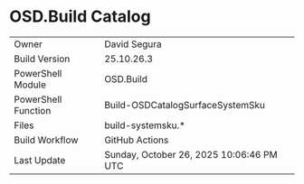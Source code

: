 ﻿# OSD.Build Catalog

| | |
|-|-|
| Owner | David Segura |
| Build Version | 25.10.26.3 |
| PowerShell Module | OSD.Build |
| PowerShell Function | Build-OSDCatalogSurfaceSystemSku |
| Files | build-systemsku.* |
| Build Workflow | GitHub Actions |
| Last Update | Sunday, October 26, 2025 10:06:46 PM UTC |
